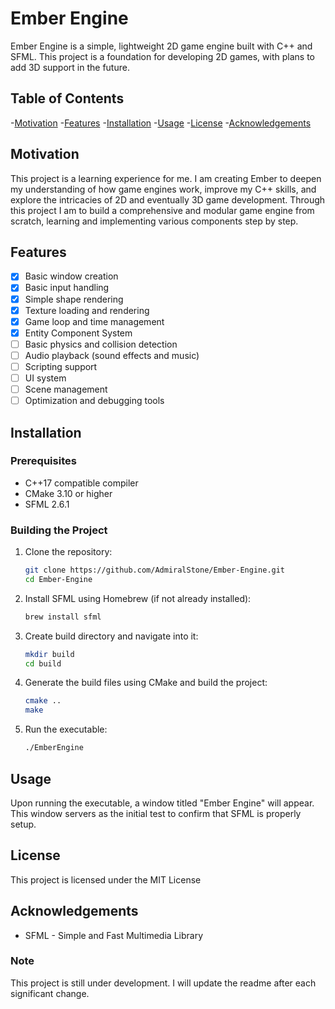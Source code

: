 # Ember Engine

Ember Engine is a simple, lightweight 2D game engine built with C++ and SFML. This project is a foundation for developing 2D games, with plans to add 3D support in the future.

## Table of Contents
-[Motivation](#motivation)
-[Features](#features)
-[Installation](#installation)
-[Usage](#usage)
-[License](#license)
-[Acknowledgements](#acknowledgements)

## Motivation
This project is a learning experience for me. I am creating Ember to deepen my understanding of how game engines work, improve my C++ skills, and explore the intricacies of 2D and eventually 3D game development. Through this project I am to build a comprehensive and modular game engine from scratch, learning and implementing various components step by step.

## Features
- [x] Basic window creation
- [x] Basic input handling
- [x] Simple shape rendering
- [x] Texture loading and rendering
- [x] Game loop and time management
- [x] Entity Component System
- [ ] Basic physics and collision detection
- [ ] Audio playback (sound effects and music)
- [ ] Scripting support
- [ ] UI system
- [ ] Scene management
- [ ] Optimization and debugging tools

## Installation

### Prerequisites
- C++17 compatible compiler
- CMake 3.10 or higher
- SFML 2.6.1

### Building the Project
1. Clone the repository:
    ```bash
    git clone https://github.com/AdmiralStone/Ember-Engine.git
    cd Ember-Engine
2. Install SFML using Homebrew (if not already installed):
    ```bash
    brew install sfml
3. Create build directory and navigate into it:
    ```bash
    mkdir build
    cd build
4. Generate the build files using CMake and build the project:
    ```bash
    cmake ..
    make
5. Run the executable:
    ```bash
    ./EmberEngine

## Usage
Upon running the executable, a window titled "Ember Engine" will appear. This window servers as the initial test to confirm that SFML is properly setup.

## License
This project is licensed under the MIT License

## Acknowledgements
- SFML - Simple and Fast Multimedia Library

### Note
This project is still under development. I will update the readme after each significant change.


